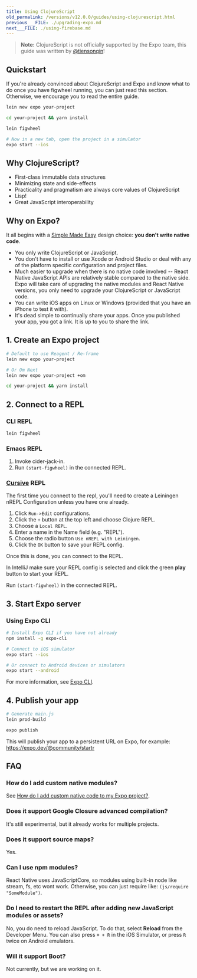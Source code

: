```yaml
---
title: Using ClojureScript
old_permalink: /versions/v12.0.0/guides/using-clojurescript.html
previous___FILE: ./upgrading-expo.md
next___FILE: ./using-firebase.md
---
```


> **Note:** ClojureScript is not officially supported by the Expo team, this guide was written by [@tiensonqin](https://github.com/tiensonqin)!

## Quickstart

If you're already convinced about ClojureScript and Expo and know what to do once you have figwheel running, you can just read this section. Otherwise, we encourage you to read the entire guide.

```sh
lein new expo your-project

cd your-project && yarn install

lein figwheel

# Now in a new tab, open the project in a simulator
expo start --ios
```

## Why ClojureScript?

- First-class immutable data structures
- Minimizing state and side-effects
- Practicality and pragmatism are always core values of ClojureScript
- Lisp!
- Great JavaScript interoperability

## Why on Expo?

It all begins with a [Simple Made Easy](https://www.infoq.com/presentations/Simple-Made-Easy) design choice: **you don't write native code**.

- You only write ClojureScript or JavaScript.
- You don't have to install or use Xcode or Android Studio or deal with any of the platform specific configuration and project files.
- Much easier to upgrade when there is no native code involved -- React Native JavaScript APIs are relatively stable compared to the native side. Expo will take care of upgrading the native modules and React Native versions, you only need to upgrade your ClojureScript or JavaScript code.
- You can write iOS apps on Linux or Windows (provided that you have an iPhone to test it with).
- It's dead simple to continually share your apps. Once you published your app, you got a link. It is up to you to share the link.

## 1. Create an Expo project

```sh
# Default to use Reagent / Re-frame
lein new expo your-project

# Or Om Next
lein new expo your-project +om

cd your-project && yarn install
```

## 2. Connect to a REPL

### CLI REPL

```sh
lein figwheel
```

### Emacs REPL

1.  Invoke cider-jack-in.
2.  Run `(start-figwheel)` in the connected REPL.

### [Cursive](https://cursive-ide.com/) REPL

The first time you connect to the repl, you'll need to create a Leiningen nREPL Configuration unless you have one already.

1.  Click `Run->Edit` configurations.
2.  Click the `+` button at the top left and choose Clojure REPL.
3.  Choose a `Local REPL`.
4.  Enter a name in the Name field (e.g. "REPL").
5.  Choose the radio button `Use nREPL with Leiningen`.
6.  Click the `OK` button to save your REPL config.

Once this is done, you can connect to the REPL.

In IntelliJ make sure your REPL config is selected and click the green **play** button to start your REPL.

Run `(start-figwheel)` in the connected REPL.

## 3. Start Expo server

### Using Expo CLI

```sh
# Install Expo CLI if you have not already
npm install -g expo-cli

# Connect to iOS simulator
expo start --ios

# Or connect to Android devices or simulators
expo start --android
```

For more information, see [Expo CLI](../workflow/expo-cli.md).

## 4. Publish your app

```sh
# Generate main.js
lein prod-build

expo publish
```

This will publish your app to a persistent URL on Expo, for example: <https://expo.dev/@community/startr>

## FAQ

### How do I add custom native modules?

See [How do I add custom native code to my Expo project?](../introduction/faq.md#faq).

### Does it support Google Closure advanced compilation?

It's still experimental, but it already works for multiple projects.

### Does it support source maps?

Yes.

### Can I use npm modules?

React Native uses JavaScriptCore, so modules using built-in node like stream, fs, etc wont work. Otherwise, you can just require like: `(js/require "SomeModule")`.

### Do I need to restart the REPL after adding new JavaScript modules or assets?

No, you do need to reload JavaScript. To do that, select **Reload** from the Developer Menu. You can also press `⌘ + R` in the iOS Simulator, or press `R` twice on Android emulators.

### Will it support Boot?

Not currently, but we are working on it.

